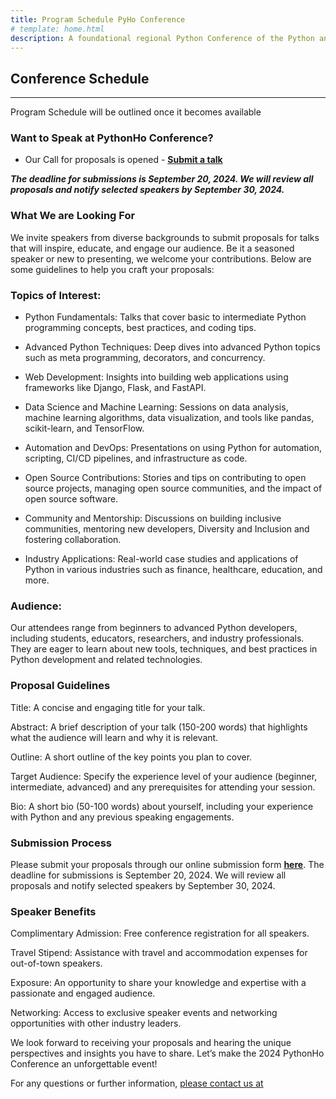 ```yaml
---
title: Program Schedule PyHo Conference
# template: home.html
description: A foundational regional Python Conference of the Python and developer community in Volta.
---
```


## Conference Schedule

----------------------------------------------------------------

Program Schedule will be outlined once it becomes available

### Want to Speak at PythonHo Conference?

- Our Call for proposals is opened - <a href="https://www.papercall.io/cfps/6013/submissions/new" target="_blank">**Submit a talk**</a>

***The deadline for submissions is September 20, 2024. We will review all proposals and notify selected speakers by September 30, 2024.***

### What We are Looking For

We invite speakers from diverse backgrounds to submit proposals for talks that will inspire, educate, and engage our audience. Be it a seasoned speaker or new to presenting, we welcome your contributions. Below are some guidelines to help you craft your proposals:

### Topics of Interest:

- Python Fundamentals: Talks that cover basic to intermediate Python programming concepts, best practices, and coding tips.

- Advanced Python Techniques: Deep dives into advanced Python topics such as meta programming, decorators, and concurrency.

- Web Development: Insights into building web applications using frameworks like Django, Flask, and FastAPI.

- Data Science and Machine Learning: Sessions on data analysis, machine learning algorithms, data visualization, and tools like pandas, scikit-learn, and TensorFlow.

- Automation and DevOps: Presentations on using Python for automation, scripting, CI/CD pipelines, and infrastructure as code.

- Open Source Contributions: Stories and tips on contributing to open source projects, managing open source communities, and the impact of open source software.

- Community and Mentorship: Discussions on building inclusive communities, mentoring new developers, Diversity and Inclusion and fostering collaboration.

- Industry Applications: Real-world case studies and applications of Python in various industries such as finance, healthcare, education, and more.

### Audience:

Our attendees range from beginners to advanced Python developers, including students, educators, researchers, and industry professionals. They are eager to learn about new tools, techniques, and best practices in Python development and related technologies.

### Proposal Guidelines

Title: A concise and engaging title for your talk.

Abstract: A brief description of your talk (150-200 words) that highlights what the audience will learn and why it is relevant.

Outline: A short outline of the key points you plan to cover.

Target Audience: Specify the experience level of your audience (beginner, intermediate, advanced) and any prerequisites for attending your session.

Bio: A short bio (50-100 words) about yourself, including your experience with Python and any previous speaking engagements.

### Submission Process

Please submit your proposals through our online submission form  <a href="https://www.papercall.io/cfps/6013/submissions/new" target="_blank">**here**</a>. The deadline for submissions is September 20, 2024. We will review all proposals and notify selected speakers by September 30, 2024.

### Speaker Benefits

Complimentary Admission: Free conference registration for all speakers.

Travel Stipend: Assistance with travel and accommodation expenses for out-of-town speakers.

Exposure: An opportunity to share your knowledge and expertise with a passionate and engaged audience.

Networking: Access to exclusive speaker events and networking opportunities with other industry leaders.

We look forward to receiving your proposals and hearing the unique perspectives and insights you have to share. Let’s make the 2024 PythonHo Conference an unforgettable event!

For any questions or further information, [please contact us at](mailto:ho@pythonghana.org)

<!-- ## Friday

### -Talks-


| Time               | Session 1          | Session 2          |
|--------------------|--------------------|--------------------|
| 9:30 AM - 10:30 AM | Talk 1: Python Basics | Talk 2: Advanced AI   |
| 11:00 AM - 12:00 PM | Talk 3: Data Science  | Talk 4: Web Development |
| 12:00 PM - 1:00 PM | **Lunch Break**       | **Lunch Break**       |
| 1:00 PM - 2:00 PM  | Talk 5: Machine Learning | Talk 6: DevOps Practices |
| 2:30 PM - 3:30 PM  | Talk 7: Cybersecurity  | Talk 8: Cloud Computing  |
| 4:00 PM - 4:30 PM  | Talk 9: Networking    | Talk 10: Community Building | -->

<!-- ## Saturday

### -Tutorial-

| Time         | Session 1          | Session 2          |
|--------------|--------------------|--------------------|
| 9:30 AM - 10:30 AM | Talk 11: Python for Beginners | Talk 12: AI Ethics      |
| 11:00 AM - 12:00 PM | Talk 13: Big Data Analysis | Talk 14: Mobile Development |
| 12:00 PM - 1:00 PM | **Lunch Break**       | **Lunch Break**       |
| 1:00 PM - 2:00 PM  | Talk 15: NLP Techniques | Talk 16: Continuous Integration |
| 2:30 PM - 3:30 PM  | Talk 17: Network Security | Talk 18: Serverless Architectures |
| 4:00 PM - 4:30 PM  | Talk 19: Closing Keynote | Talk 20: Future of Tech   | -->
<!-- 
## Speakers

<div class="speakers-grid">
  <div class="speaker">
    <img src="https://via.placeholder.com/100" class="rounded" alt="Jane Doe"/>
    <h4>Jane Doe</h4>
   <p><a href="https://twitter.com/janedoe">@janedoe</a></p>
    <p>Python Basics</p>
  </div>
  <div class="speaker">
    <img src="https://via.placeholder.com/100" class="rounded" alt="John Smith"/>
    <h4>John Smith</h4>
    <p><a href="https://www.linkedin.com/in/johnsmith">LinkedIn</a></p>
    <p>Advanced AI</p>
  </div>
  <div class="speaker">
    <img src="https://via.placeholder.com/100" class="rounded" alt="Alice Johnson"/>
    <h4>Alice Johnson</h4>
    <p><a href="https://twitter.com/alicejohnson">@alicejohnson</a></p>
    <p>Data Science</p>
  </div>
  <!-- Add more speakers here in the same format --/>
</div> -->
